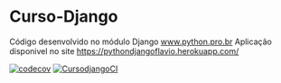 # Curso-Django

Código desenvolvido no módulo  Django  www.python.pro.br
Aplicação disponivel no site https://pythondjangoflavio.herokuapp.com/

[![codecov](https://codecov.io/gh/FlavioANS/Curso-Django/branch/main/graph/badge.svg?token=B6ZQXG0LSI)](https://codecov.io/gh/FlavioANS/Curso-Django)
[![CursodjangoCI](https://github.com/FlavioANS/Curso-Django/actions/workflows/CursoDjandoCI.yml/badge.svg)](https://github.com/FlavioANS/Curso-Django/actions/workflows/CursoDjandoCI.yml)
